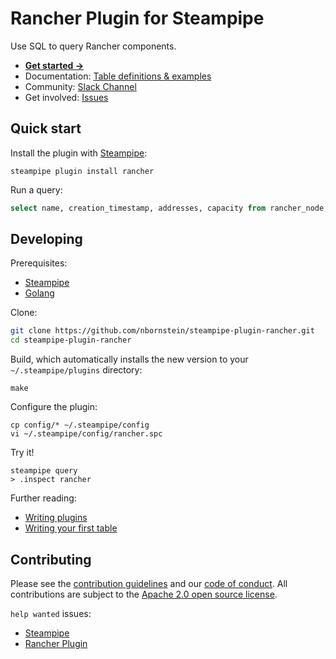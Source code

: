 # Rancher Plugin for Steampipe

Use SQL to query Rancher components.

- **[Get started →](https://hub.steampipe.io/plugins/nbornstein/rancher)**
- Documentation: [Table definitions & examples](https://hub.steampipe.io/plugins/nbornstein/rancher/tables)
- Community: [Slack Channel](https://steampipe.io/community/join)
- Get involved: [Issues](https://github.com/nbornstein/steampipe-plugin-rancher/issues)

## Quick start

Install the plugin with [Steampipe](https://steampipe.io):

```shell
steampipe plugin install rancher
```

Run a query:

```sql
select name, creation_timestamp, addresses, capacity from rancher_node;
```

## Developing

Prerequisites:

- [Steampipe](https://steampipe.io/downloads)
- [Golang](https://golang.org/doc/install)

Clone:

```sh
git clone https://github.com/nbornstein/steampipe-plugin-rancher.git
cd steampipe-plugin-rancher
```

Build, which automatically installs the new version to your `~/.steampipe/plugins` directory:

```
make
```

Configure the plugin:

```
cp config/* ~/.steampipe/config
vi ~/.steampipe/config/rancher.spc
```

Try it!

```
steampipe query
> .inspect rancher
```

Further reading:

- [Writing plugins](https://steampipe.io/docs/develop/writing-plugins)
- [Writing your first table](https://steampipe.io/docs/develop/writing-your-first-table)

## Contributing

Please see the [contribution guidelines](https://github.com/nbornstein/steampipe/blob/main/CONTRIBUTING.md) and our [code of conduct](https://github.com/nbornstein/steampipe/blob/main/CODE_OF_CONDUCT.md). All contributions are subject to the [Apache 2.0 open source license](https://github.com/nbornstein/steampipe-plugin-rancher/blob/main/LICENSE).

`help wanted` issues:

- [Steampipe](https://github.com/nbornstein/steampipe/labels/help%20wanted)
- [Rancher Plugin](https://github.com/nbornstein/steampipe-plugin-rancher/labels/help%20wanted)
